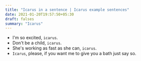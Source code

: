 ```yaml
---
title: "Icarus in a sentence | Icarus example sentences"
date: 2021-01-20T19:57:50+05:30
draft: falses
summary: "Icarus"
---
```

- I'm so excited, `icarus`.
- Don't be a child, `icarus`.
- She's working as fast as she can, `icarus`.
- `Icarus`, please, if you want me to give you a bath just say so.
                 
